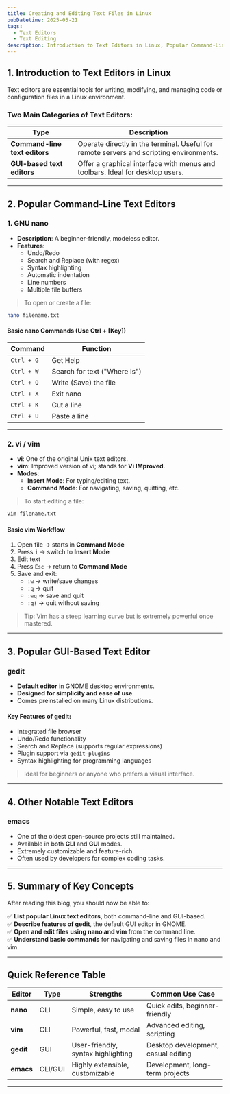 ```yaml
---
title: Creating and Editing Text Files in Linux
pubDatetime: 2025-05-21
tags:
  - Text Editors
  - Text Editing
description: Introduction to Text Editors in Linux, Popular Command-Line Text Editors, Popular GUI-Based Text Editor
---
```



## **1. Introduction to Text Editors in Linux**

Text editors are essential tools for writing, modifying, and managing code or configuration files in a Linux environment.

### **Two Main Categories of Text Editors:**
| Type | Description |
|------|-------------|
| **Command-line text editors** | Operate directly in the terminal. Useful for remote servers and scripting environments. |
| **GUI-based text editors** | Offer a graphical interface with menus and toolbars. Ideal for desktop users. |

---

## **2. Popular Command-Line Text Editors**

### **1. GNU nano**
- **Description**: A beginner-friendly, modeless editor.
- **Features**:
  - Undo/Redo
  - Search and Replace (with regex)
  - Syntax highlighting
  - Automatic indentation
  - Line numbers
  - Multiple file buffers

> To open or create a file:
```bash
nano filename.txt
```

#### **Basic nano Commands (Use Ctrl + [Key])**
| Command | Function |
|---------|----------|
| `Ctrl + G` | Get Help |
| `Ctrl + W` | Search for text ("Where Is") |
| `Ctrl + O` | Write (Save) the file |
| `Ctrl + X` | Exit nano |
| `Ctrl + K` | Cut a line |
| `Ctrl + U` | Paste a line |

---

### **2. vi / vim**
- **vi**: One of the original Unix text editors.
- **vim**: Improved version of vi; stands for **Vi IMproved**.
- **Modes**:
  - **Insert Mode**: For typing/editing text.
  - **Command Mode**: For navigating, saving, quitting, etc.

> To start editing a file:
```bash
vim filename.txt
```

#### **Basic vim Workflow**
1. Open file → starts in **Command Mode**
2. Press `i` → switch to **Insert Mode**
3. Edit text
4. Press `Esc` → return to **Command Mode**
5. Save and exit:
   - `:w` → write/save changes
   - `:q` → quit
   - `:wq` → save and quit
   - `:q!` → quit without saving

> Tip: Vim has a steep learning curve but is extremely powerful once mastered.

---

## **3. Popular GUI-Based Text Editor**

### **gedit**
- **Default editor** in GNOME desktop environments.
- **Designed for simplicity and ease of use**.
- Comes preinstalled on many Linux distributions.

#### **Key Features of gedit:**
- Integrated file browser
- Undo/Redo functionality
- Search and Replace (supports regular expressions)
- Plugin support via `gedit-plugins`
- Syntax highlighting for programming languages

> Ideal for beginners or anyone who prefers a visual interface.

---

## **4. Other Notable Text Editors**

### **emacs**
- One of the oldest open-source projects still maintained.
- Available in both **CLI** and **GUI** modes.
- Extremely customizable and feature-rich.
- Often used by developers for complex coding tasks.

---

## **5. Summary of Key Concepts**

After reading this blog, you should now be able to:

✅ **List popular Linux text editors**, both command-line and GUI-based.  
✅ **Describe features of gedit**, the default GUI editor in GNOME.  
✅ **Open and edit files using nano and vim** from the command line.  
✅ **Understand basic commands** for navigating and saving files in nano and vim.

---

## **Quick Reference Table**

| Editor | Type | Strengths | Common Use Case |
|--------|------|-----------|------------------|
| **nano** | CLI | Simple, easy to use | Quick edits, beginner-friendly |
| **vim** | CLI | Powerful, fast, modal | Advanced editing, scripting |
| **gedit** | GUI | User-friendly, syntax highlighting | Desktop development, casual editing |
| **emacs** | CLI/GUI | Highly extensible, customizable | Development, long-term projects |

---
